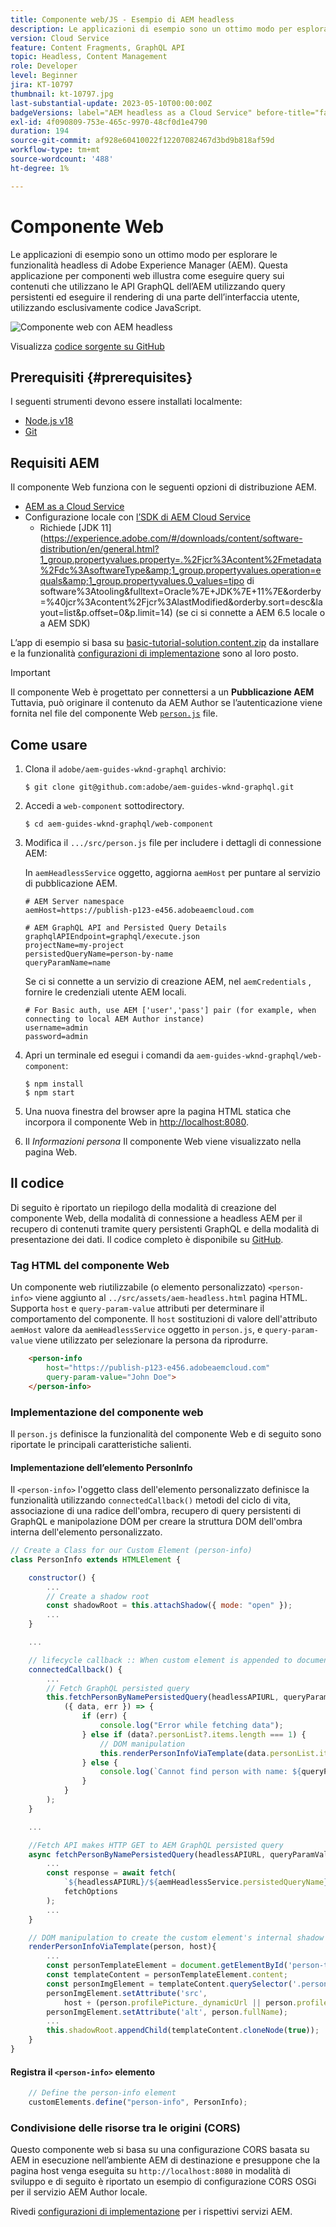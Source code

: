 ```yaml
---
title: Componente web/JS - Esempio di AEM headless
description: Le applicazioni di esempio sono un ottimo modo per esplorare le funzionalità headless di Adobe Experience Manager (AEM). Questa applicazione Web Component/JS illustra come eseguire query sui contenuti che utilizzano le API GraphQL dell'AEM utilizzando query persistenti.
version: Cloud Service
feature: Content Fragments, GraphQL API
topic: Headless, Content Management
role: Developer
level: Beginner
jira: KT-10797
thumbnail: kt-10797.jpg
last-substantial-update: 2023-05-10T00:00:00Z
badgeVersions: label="AEM headless as a Cloud Service" before-title="false"
exl-id: 4f090809-753e-465c-9970-48cf0d1e4790
duration: 194
source-git-commit: af928e60410022f12207082467d3bd9b818af59d
workflow-type: tm+mt
source-wordcount: '488'
ht-degree: 1%

---
```


# Componente Web

Le applicazioni di esempio sono un ottimo modo per esplorare le funzionalità headless di Adobe Experience Manager (AEM). Questa applicazione per componenti web illustra come eseguire query sui contenuti che utilizzano le API GraphQL dell’AEM utilizzando query persistenti ed eseguire il rendering di una parte dell’interfaccia utente, utilizzando esclusivamente codice JavaScript.

![Componente web con AEM headless](./assets/web-component/web-component.png)

Visualizza [codice sorgente su GitHub](https://github.com/adobe/aem-guides-wknd-graphql/tree/main/web-component)

## Prerequisiti {#prerequisites}

I seguenti strumenti devono essere installati localmente:

+ [Node.js v18](https://nodejs.org/it/)
+ [Git](https://git-scm.com/)

## Requisiti AEM

Il componente Web funziona con le seguenti opzioni di distribuzione AEM.

+ [AEM as a Cloud Service](https://experienceleague.adobe.com/docs/experience-manager-cloud-service/content/implementing/deploying/overview.html)
+ Configurazione locale con [l’SDK di AEM Cloud Service](https://experienceleague.adobe.com/docs/experience-manager-learn/cloud-service/local-development-environment-set-up/overview.html?lang=it)
   + Richiede [JDK 11](https://experience.adobe.com/#/downloads/content/software-distribution/en/general.html?1_group.propertyvalues.property=.%2Fjcr%3Acontent%2Fmetadata%2Fdc%3AsoftwareType&amp;1_group.propertyvalues.operation=equals&amp;1_group.propertyvalues.0_values=tipo di software%3Atooling&amp;fulltext=Oracle%7E+JDK%7E+11%7E&amp;orderby=%40jcr%3Acontent%2Fjcr%3AlastModified&amp;orderby.sort=desc&amp;layout=list&amp;p.offset=0&amp;p.limit=14) (se ci si connette a AEM 6.5 locale o a AEM SDK)

L’app di esempio si basa su [basic-tutorial-solution.content.zip](../multi-step/assets/explore-graphql-api/basic-tutorial-solution.content.zip) da installare e la funzionalità [configurazioni di implementazione](../deployment/web-component.md) sono al loro posto.


>[!IMPORTANT]
>
>Il componente Web è progettato per connettersi a un __Pubblicazione AEM__ Tuttavia, può originare il contenuto da AEM Author se l’autenticazione viene fornita nel file del componente Web [`person.js`](https://github.com/adobe/aem-guides-wknd-graphql/blob/main/web-component/src/person.js#L11) file.

## Come usare

1. Clona il `adobe/aem-guides-wknd-graphql` archivio:

   ```shell
   $ git clone git@github.com:adobe/aem-guides-wknd-graphql.git
   ```

1. Accedi a `web-component` sottodirectory.

   ```shell
   $ cd aem-guides-wknd-graphql/web-component
   ```

1. Modifica il `.../src/person.js` file per includere i dettagli di connessione AEM:

   In `aemHeadlessService` oggetto, aggiorna `aemHost` per puntare al servizio di pubblicazione AEM.

   ```plain
   # AEM Server namespace
   aemHost=https://publish-p123-e456.adobeaemcloud.com
   
   # AEM GraphQL API and Persisted Query Details
   graphqlAPIEndpoint=graphql/execute.json
   projectName=my-project
   persistedQueryName=person-by-name
   queryParamName=name
   ```

   Se ci si connette a un servizio di creazione AEM, nel `aemCredentials` , fornire le credenziali utente AEM locali.

   ```plain
   # For Basic auth, use AEM ['user','pass'] pair (for example, when connecting to local AEM Author instance)
   username=admin
   password=admin
   ```

1. Apri un terminale ed esegui i comandi da `aem-guides-wknd-graphql/web-component`:

   ```shell
   $ npm install
   $ npm start
   ```

1. Una nuova finestra del browser apre la pagina HTML statica che incorpora il componente Web in [http://localhost:8080](http://localhost:8080).
1. Il _Informazioni persona_ Il componente Web viene visualizzato nella pagina Web.

## Il codice

Di seguito è riportato un riepilogo della modalità di creazione del componente Web, della modalità di connessione a headless AEM per il recupero di contenuti tramite query persistenti GraphQL e della modalità di presentazione dei dati. Il codice completo è disponibile su [GitHub](https://github.com/adobe/aem-guides-wknd-graphql/tree/main/web-component).

### Tag HTML del componente Web

Un componente web riutilizzabile (o elemento personalizzato) `<person-info>` viene aggiunto al `../src/assets/aem-headless.html` pagina HTML. Supporta `host` e `query-param-value` attributi per determinare il comportamento del componente. Il `host` sostituzioni di valore dell&#39;attributo `aemHost` valore da `aemHeadlessService` oggetto in `person.js`, e `query-param-value` viene utilizzato per selezionare la persona da riprodurre.

```html
    <person-info 
        host="https://publish-p123-e456.adobeaemcloud.com"
        query-param-value="John Doe">
    </person-info>
```

### Implementazione del componente web

Il `person.js` definisce la funzionalità del componente Web e di seguito sono riportate le principali caratteristiche salienti.

#### Implementazione dell’elemento PersonInfo

Il `<person-info>` l&#39;oggetto class dell&#39;elemento personalizzato definisce la funzionalità utilizzando `connectedCallback()` metodi del ciclo di vita, associazione di una radice dell&#39;ombra, recupero di query persistenti di GraphQL e manipolazione DOM per creare la struttura DOM dell&#39;ombra interna dell&#39;elemento personalizzato.

```javascript
// Create a Class for our Custom Element (person-info)
class PersonInfo extends HTMLElement {

    constructor() {
        ...
        // Create a shadow root
        const shadowRoot = this.attachShadow({ mode: "open" });
        ...
    }

    ...

    // lifecycle callback :: When custom element is appended to document
    connectedCallback() {
        ...
        // Fetch GraphQL persisted query
        this.fetchPersonByNamePersistedQuery(headlessAPIURL, queryParamValue).then(
            ({ data, err }) => {
                if (err) {
                    console.log("Error while fetching data");
                } else if (data?.personList?.items.length === 1) {
                    // DOM manipulation
                    this.renderPersonInfoViaTemplate(data.personList.items[0], host);
                } else {
                    console.log(`Cannot find person with name: ${queryParamValue}`);
                }
            }
        );
    }

    ...

    //Fetch API makes HTTP GET to AEM GraphQL persisted query
    async fetchPersonByNamePersistedQuery(headlessAPIURL, queryParamValue) {
        ...
        const response = await fetch(
            `${headlessAPIURL}/${aemHeadlessService.persistedQueryName}${encodedParam}`,
            fetchOptions
        );
        ...
    }

    // DOM manipulation to create the custom element's internal shadow DOM structure
    renderPersonInfoViaTemplate(person, host){
        ...
        const personTemplateElement = document.getElementById('person-template');
        const templateContent = personTemplateElement.content;
        const personImgElement = templateContent.querySelector('.person_image');
        personImgElement.setAttribute('src',
            host + (person.profilePicture._dynamicUrl || person.profilePicture._path));
        personImgElement.setAttribute('alt', person.fullName);
        ...
        this.shadowRoot.appendChild(templateContent.cloneNode(true));
    }
}
```

#### Registra il `<person-info>` elemento

```javascript
    // Define the person-info element
    customElements.define("person-info", PersonInfo);
```

### Condivisione delle risorse tra le origini (CORS)

Questo componente web si basa su una configurazione CORS basata su AEM in esecuzione nell’ambiente AEM di destinazione e presuppone che la pagina host venga eseguita su `http://localhost:8080` in modalità di sviluppo e di seguito è riportato un esempio di configurazione CORS OSGi per il servizio AEM Author locale.

Rivedi [configurazioni di implementazione](../deployment/web-component.md) per i rispettivi servizi AEM.
